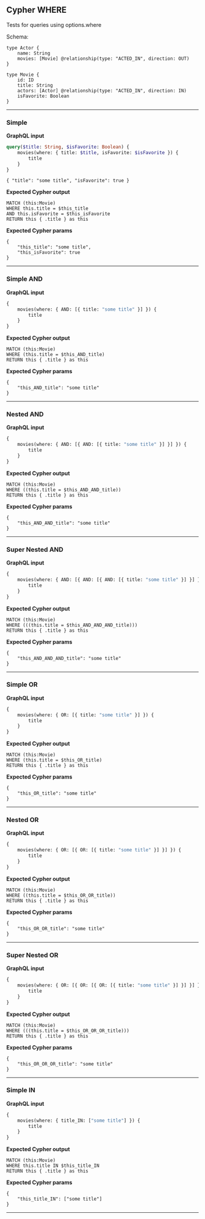 ## Cypher WHERE

Tests for queries using options.where

Schema:

```schema
type Actor {
    name: String
    movies: [Movie] @relationship(type: "ACTED_IN", direction: OUT)
}

type Movie {
    id: ID
    title: String
    actors: [Actor] @relationship(type: "ACTED_IN", direction: IN)
    isFavorite: Boolean
}
```

---

### Simple

**GraphQL input**

```graphql
query($title: String, $isFavorite: Boolean) {
    movies(where: { title: $title, isFavorite: $isFavorite }) {
        title
    }
}
```

```graphql-params
{ "title": "some title", "isFavorite": true }
```

**Expected Cypher output**

```cypher
MATCH (this:Movie)
WHERE this.title = $this_title
AND this.isFavorite = $this_isFavorite
RETURN this { .title } as this
```

**Expected Cypher params**

```cypher-params
{
    "this_title": "some title",
    "this_isFavorite": true
}
```

---

### Simple AND

**GraphQL input**

```graphql
{
    movies(where: { AND: [{ title: "some title" }] }) {
        title
    }
}
```

**Expected Cypher output**

```cypher
MATCH (this:Movie)
WHERE (this.title = $this_AND_title)
RETURN this { .title } as this
```

**Expected Cypher params**

```cypher-params
{
    "this_AND_title": "some title"
}
```

---

### Nested AND

**GraphQL input**

```graphql
{
    movies(where: { AND: [{ AND: [{ title: "some title" }] }] }) {
        title
    }
}
```

**Expected Cypher output**

```cypher
MATCH (this:Movie)
WHERE ((this.title = $this_AND_AND_title))
RETURN this { .title } as this
```

**Expected Cypher params**

```cypher-params
{
    "this_AND_AND_title": "some title"
}
```

---

### Super Nested AND

**GraphQL input**

```graphql
{
    movies(where: { AND: [{ AND: [{ AND: [{ title: "some title" }] }] }] }) {
        title
    }
}
```

**Expected Cypher output**

```cypher
MATCH (this:Movie)
WHERE (((this.title = $this_AND_AND_AND_title)))
RETURN this { .title } as this
```

**Expected Cypher params**

```cypher-params
{
    "this_AND_AND_AND_title": "some title"
}
```

---

### Simple OR

**GraphQL input**

```graphql
{
    movies(where: { OR: [{ title: "some title" }] }) {
        title
    }
}
```

**Expected Cypher output**

```cypher
MATCH (this:Movie)
WHERE (this.title = $this_OR_title)
RETURN this { .title } as this
```

**Expected Cypher params**

```cypher-params
{
    "this_OR_title": "some title"
}
```

---

### Nested OR

**GraphQL input**

```graphql
{
    movies(where: { OR: [{ OR: [{ title: "some title" }] }] }) {
        title
    }
}
```

**Expected Cypher output**

```cypher
MATCH (this:Movie)
WHERE ((this.title = $this_OR_OR_title))
RETURN this { .title } as this
```

**Expected Cypher params**

```cypher-params
{
    "this_OR_OR_title": "some title"
}
```

---

### Super Nested OR

**GraphQL input**

```graphql
{
    movies(where: { OR: [{ OR: [{ OR: [{ title: "some title" }] }] }] }) {
        title
    }
}
```

**Expected Cypher output**

```cypher
MATCH (this:Movie)
WHERE (((this.title = $this_OR_OR_OR_title)))
RETURN this { .title } as this
```

**Expected Cypher params**

```cypher-params
{
    "this_OR_OR_OR_title": "some title"
}
```

---

### Simple IN

**GraphQL input**

```graphql
{
    movies(where: { title_IN: ["some title"] }) {
        title
    }
}
```

**Expected Cypher output**

```cypher
MATCH (this:Movie)
WHERE this.title IN $this_title_IN
RETURN this { .title } as this
```

**Expected Cypher params**

```cypher-params
{
    "this_title_IN": ["some title"]
}
```

---

